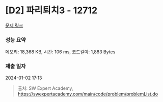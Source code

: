# [D2] 파리퇴치3 - 12712 

[문제 링크](https://swexpertacademy.com/main/code/problem/problemDetail.do?contestProbId=AXuARWAqDkQDFARa) 

### 성능 요약

메모리: 18,368 KB, 시간: 106 ms, 코드길이: 1,883 Bytes

### 제출 일자

2024-01-02 17:13



> 출처: SW Expert Academy, https://swexpertacademy.com/main/code/problem/problemList.do